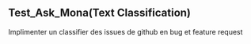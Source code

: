 ## Test_Ask_Mona(Text Classification)
Implimenter un classifier des issues de github en bug et feature request
